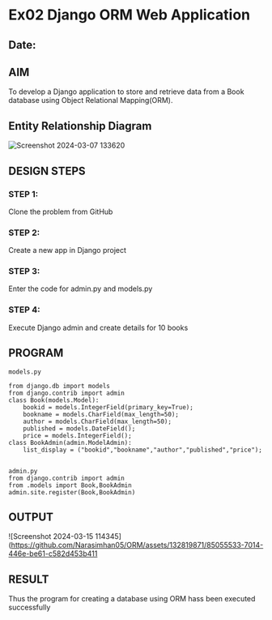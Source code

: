 # Ex02 Django ORM Web Application
## Date: 

## AIM
To develop a Django application to store and retrieve data from a Book database using Object Relational Mapping(ORM).

## Entity Relationship Diagram
![Screenshot 2024-03-07 133620](https://github.com/Narasimhan05/ORM/assets/132819871/bc9e80f5-e89c-461b-9da7-14f7e108dd89)


## DESIGN STEPS

### STEP 1:
Clone the problem from GitHub

### STEP 2:
Create a new app in Django project

### STEP 3:
Enter the code for admin.py and models.py

### STEP 4:
Execute Django admin and create details for 10 books

## PROGRAM
```
models.py

from django.db import models
from django.contrib import admin
class Book(models.Model):
    bookid = models.IntegerField(primary_key=True);
    bookname = models.CharField(max_length=50);
    author = models.CharField(max_length=50);
    published = models.DateField();
    price = models.IntegerField();
class BookAdmin(admin.ModelAdmin):
    list_display = ("bookid","bookname","author","published","price");


admin.py
from django.contrib import admin
from .models import Book,BookAdmin
admin.site.register(Book,BookAdmin)

```

## OUTPUT

![Screenshot 2024-03-15 114345](https://github.com/Narasimhan05/ORM/assets/132819871/85055533-7014-446e-be61-c582d453b411

## RESULT
Thus the program for creating a database using ORM hass been executed successfully
